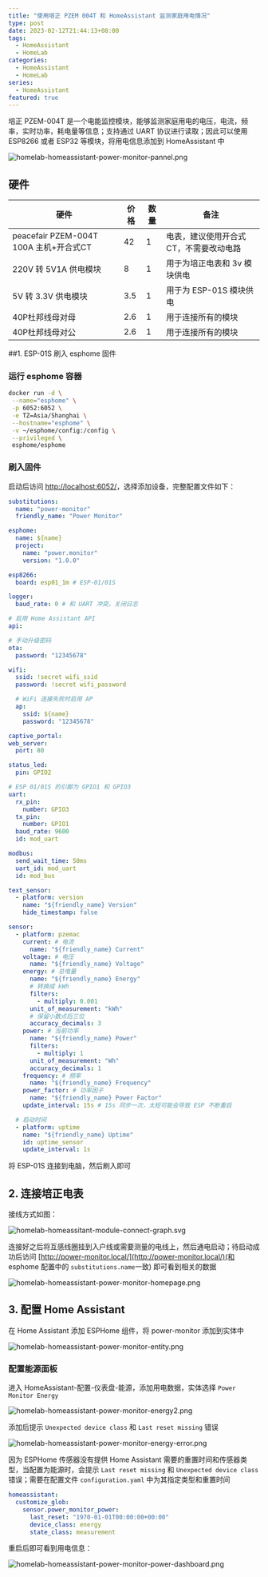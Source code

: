 ```yaml
---
title: "使用培正 PZEM 004T 和 HomeAssistant 监测家庭用电情况"
type: post
date: 2023-02-12T21:44:13+08:00
tags:
  - HomeAssistant
  - HomeLab
categories:
  - HomeAssistant
  - HomeLab
series:
  - HomeAssistant
featured: true
---
```


培正 PZEM-004T 是一个电能监控模块，能够监测家庭用电的电压，电流，频率，实时功率，耗电量等信息；支持通过 UART 协议进行读取；因此可以使用 ESP8266 或者 ESP32 等模块，将用电信息添加到 HomeAssistant 中

![homelab-homeassistant-power-monitor-pannel.png](https://img.hellowood.dev/picture/homelab-homeassistant-power-monitor-pannel.png)

## 硬件

| 硬件                                   | 价格 | 数量 | 备注                                   |
| -------------------------------------- | ---- | ---- | -------------------------------------- |
| peacefair PZEM-004T 100A 主机+开合式CT | 42   | 1    | 电表，建议使用开合式CT，不需要改动电路 |
| 220V 转 5V1A 供电模块                  | 8    | 1    | 用于为培正电表和 3v 模块供电           |
| 5V 转 3.3V 供电模块                    | 3.5  | 1    | 用于为 ESP-01S 模块供电                |
| 40P杜邦线母对母                        | 2.6  | 1    | 用于连接所有的模块                     |
| 40P杜邦线母对公                        | 2.6  | 1    | 用于连接所有的模块                     |

##1. ESP-01S 刷入 esphome 固件

### 运行 esphome 容器

```bash
docker run -d \
 --name="esphome" \
 -p 6052:6052 \
 -e TZ=Asia/Shanghai \
 --hostname="esphome" \
 -v ~/esphome/config:/config \
 --privileged \
 esphome/esphome
```

### 刷入固件

启动后访问 [http://localhost:6052/](http://localhost:6052/)，选择添加设备，完整配置文件如下：

```yaml
substitutions:
  name: "power-monitor"
  friendly_name: "Power Monitor"

esphome:
  name: ${name}
  project:
    name: "power.monitor"
    version: "1.0.0"

esp8266:
  board: esp01_1m # ESP-01/01S

logger:
  baud_rate: 0 # 和 UART 冲突，关闭日志

# 启用 Home Assistant API
api:

# 手动升级密码
ota:
  password: "12345678"

wifi:
  ssid: !secret wifi_ssid
  password: !secret wifi_password

  # WiFi 连接失败时启用 AP
  ap:
    ssid: ${name}
    password: "12345678"

captive_portal:
web_server:
  port: 80

status_led:
  pin: GPIO2

# ESP 01/01S 的引脚为 GPIO1 和 GPIO3
uart:
  rx_pin:
    number: GPIO3
  tx_pin:
    number: GPIO1
  baud_rate: 9600
  id: mod_uart

modbus:
  send_wait_time: 50ms
  uart_id: mod_uart
  id: mod_bus

text_sensor:
  - platform: version
    name: "${friendly_name} Version"
    hide_timestamp: false

sensor:
  - platform: pzemac
    current: # 电流
      name: "${friendly_name} Current"
    voltage: # 电压
      name: "${friendly_name} Voltage"
    energy: # 总电量
      name: "${friendly_name} Energy"
      # 转换成 kWh
      filters:
        - multiply: 0.001
      unit_of_measurement: "kWh"
      # 保留小数点后三位
      accuracy_decimals: 3
    power: # 当前功率
      name: "${friendly_name} Power"
      filters:
        - multiply: 1
      unit_of_measurement: "Wh"
      accuracy_decimals: 1
    frequency: # 频率
      name: "${friendly_name} Frequency"
    power_factor: # 功率因子
      name: "${friendly_name} Power Factor"
    update_interval: 15s # 15s 同步一次，太短可能会导致 ESP 不断重启

  # 启动时间
  - platform: uptime
    name: "${friendly_name} Uptime"
    id: uptime_sensor
    update_interval: 1s
```

将 ESP-01S 连接到电脑，然后刷入即可

## 2. 连接培正电表

接线方式如图：

![homelab-homeassitant-module-connect-graph.svg](https://img.hellowood.dev/picture/homelab-homeassitant-module-connect-graph.svg)

连接好之后将互感线圈挂到入户线或需要测量的电线上，然后通电启动；待启动成功后访问 [http://power-monitor.local/](http://power-monitor.local/)(和 esphome 配置中的 `substitutions.name`一致) 即可看到相关的数据

![homelab-homeassistant-power-monitor-homepage.png](https://img.hellowood.dev/picture/homelab-homeassistant-power-monitor-homepage.png)

## 3. 配置 Home Assistant

在 Home Assistant 添加 ESPHome 组件，将 power-monitor 添加到实体中

![homelab-homeassistant-power-monitor-entity.png](https://img.hellowood.dev/picture/homelab-homeassistant-power-monitor-entity.png)

### 配置能源面板

进入 HomeAssistant-配置-仪表盘-能源，添加用电数据，实体选择 `Power Monitor Energy`

![homelab-homeassistant-power-monitor-energy2.png](https://img.hellowood.dev/picture/homelab-homeassistant-power-monitor-energy2.png)

添加后提示 `Unexpected device class` 和 `Last reset missing` 错误

![homelab-homeassistant-power-monitor-energy-error.png](https://img.hellowood.dev/picture/homelab-homeassistant-power-monitor-energy-error.png)

因为 ESPHome 传感器没有提供 Home Assistant 需要的重置时间和传感器类型，当配置为能源时，会提示 `Last reset missing` 和 `Unexpected device class` 错误；需要在配置文件 `configuration.yaml` 中为其指定类型和重置时间

```yaml
homeassistant:
  customize_glob:
    sensor.power_monitor_power:
      last_reset: "1970-01-01T00:00:00+00:00"
      device_class: energy
      state_class: measurement
```

重启后即可看到用电信息：

![homelab-homeassistant-power-monitor-power-dashboard.png](https://img.hellowood.dev/picture/homelab-homeassistant-power-monitor-power-dashboard.png)
